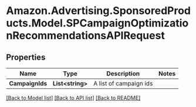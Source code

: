 # Amazon.Advertising.SponsoredProducts.Model.SPCampaignOptimizationRecommendationsAPIRequest

## Properties

Name | Type | Description | Notes
------------ | ------------- | ------------- | -------------
**CampaignIds** | **List&lt;string&gt;** | A list of campaign ids | 

[[Back to Model list]](../README.md#documentation-for-models) [[Back to API list]](../README.md#documentation-for-api-endpoints) [[Back to README]](../README.md)

